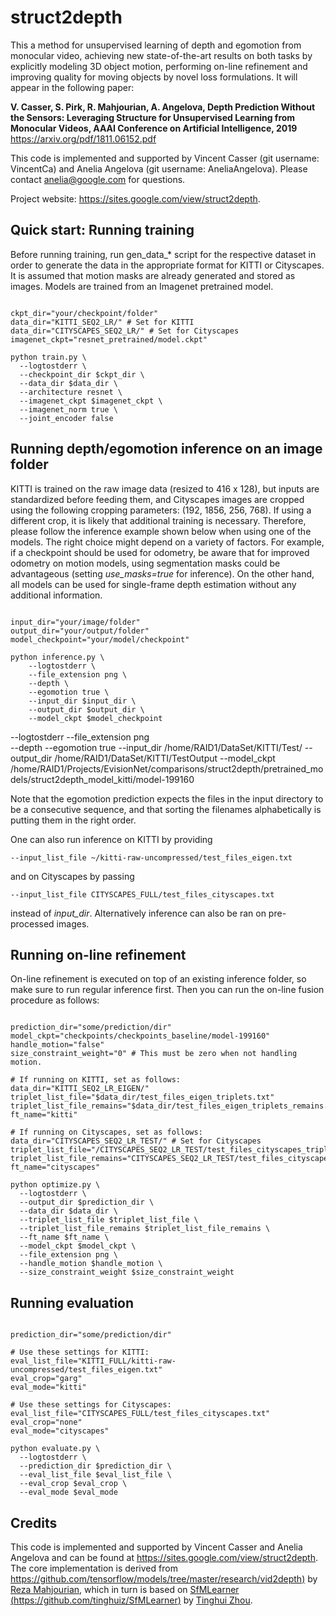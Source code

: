 # struct2depth

This a method for unsupervised learning of depth and egomotion from monocular video, achieving new state-of-the-art results on both tasks by explicitly modeling 3D object motion, performing on-line refinement and improving quality for moving objects by novel loss formulations. It will appear in the following paper: 

**V. Casser, S. Pirk, R. Mahjourian, A. Angelova, Depth Prediction Without the Sensors: Leveraging Structure for Unsupervised Learning from Monocular Videos, AAAI Conference on Artificial Intelligence, 2019**
https://arxiv.org/pdf/1811.06152.pdf

This code is implemented and supported by Vincent Casser (git username: VincentCa) and Anelia Angelova (git username: AneliaAngelova). Please contact anelia@google.com for questions. 

Project website: https://sites.google.com/view/struct2depth.

## Quick start: Running training

Before running training, run gen_data_* script for the respective dataset in order to generate the data in the appropriate format for KITTI or Cityscapes. It is assumed that motion masks are already generated and stored as images.
Models are trained from an Imagenet pretrained model.

```shell

ckpt_dir="your/checkpoint/folder"
data_dir="KITTI_SEQ2_LR/" # Set for KITTI
data_dir="CITYSCAPES_SEQ2_LR/" # Set for Cityscapes
imagenet_ckpt="resnet_pretrained/model.ckpt"

python train.py \
  --logtostderr \
  --checkpoint_dir $ckpt_dir \
  --data_dir $data_dir \
  --architecture resnet \
  --imagenet_ckpt $imagenet_ckpt \
  --imagenet_norm true \
  --joint_encoder false
```



## Running depth/egomotion inference on an image folder

KITTI is trained on the raw image data (resized to 416 x 128), but inputs are standardized before feeding them, and Cityscapes images are cropped using the following cropping parameters: (192, 1856, 256, 768). If using a different crop, it is likely that additional training is necessary. Therefore, please follow the inference example shown below when using one of the models. The right choice might depend on a variety of factors. For example, if a checkpoint should be used for odometry, be aware that for improved odometry on motion models, using segmentation masks could be advantageous (setting *use_masks=true* for inference). On the other hand, all models can be used for single-frame depth estimation without any additional information.


```shell

input_dir="your/image/folder"
output_dir="your/output/folder"
model_checkpoint="your/model/checkpoint"

python inference.py \
    --logtostderr \
    --file_extension png \
    --depth \
    --egomotion true \
    --input_dir $input_dir \
    --output_dir $output_dir \
    --model_ckpt $model_checkpoint
```
--logtostderr 
--file_extension png \
--depth 
--egomotion true 
--input_dir /home/RAID1/DataSet/KITTI/Test/
--output_dir /home/RAID1/DataSet/KITTI/TestOutput
--model_ckpt /home/RAID1/Projects/EvisionNet/comparisons/struct2depth/pretrained_models/struct2depth_model_kitti/model-199160


Note that the egomotion prediction expects the files in the input directory to be a consecutive sequence, and that sorting the filenames alphabetically is putting them in the right order.

One can also run inference on KITTI by providing

```shell
--input_list_file ~/kitti-raw-uncompressed/test_files_eigen.txt
```

and on Cityscapes by passing

```shell
--input_list_file CITYSCAPES_FULL/test_files_cityscapes.txt
```

instead of *input_dir*.
Alternatively inference can also be ran on pre-processed images.



## Running on-line refinement

On-line refinement is executed on top of an existing inference folder, so make sure to run regular inference first. Then you can run the on-line fusion procedure as follows:

```shell

prediction_dir="some/prediction/dir"
model_ckpt="checkpoints/checkpoints_baseline/model-199160"
handle_motion="false"
size_constraint_weight="0" # This must be zero when not handling motion.

# If running on KITTI, set as follows:
data_dir="KITTI_SEQ2_LR_EIGEN/"
triplet_list_file="$data_dir/test_files_eigen_triplets.txt"
triplet_list_file_remains="$data_dir/test_files_eigen_triplets_remains.txt"
ft_name="kitti"

# If running on Cityscapes, set as follows:
data_dir="CITYSCAPES_SEQ2_LR_TEST/" # Set for Cityscapes
triplet_list_file="/CITYSCAPES_SEQ2_LR_TEST/test_files_cityscapes_triplets.txt"
triplet_list_file_remains="CITYSCAPES_SEQ2_LR_TEST/test_files_cityscapes_triplets_remains.txt"
ft_name="cityscapes"

python optimize.py \
  --logtostderr \
  --output_dir $prediction_dir \
  --data_dir $data_dir \
  --triplet_list_file $triplet_list_file \
  --triplet_list_file_remains $triplet_list_file_remains \
  --ft_name $ft_name \
  --model_ckpt $model_ckpt \
  --file_extension png \
  --handle_motion $handle_motion \
  --size_constraint_weight $size_constraint_weight
```



## Running evaluation

```shell

prediction_dir="some/prediction/dir"

# Use these settings for KITTI:
eval_list_file="KITTI_FULL/kitti-raw-uncompressed/test_files_eigen.txt"
eval_crop="garg"
eval_mode="kitti"

# Use these settings for Cityscapes:
eval_list_file="CITYSCAPES_FULL/test_files_cityscapes.txt"
eval_crop="none"
eval_mode="cityscapes"

python evaluate.py \
  --logtostderr \
  --prediction_dir $prediction_dir \
  --eval_list_file $eval_list_file \
  --eval_crop $eval_crop \
  --eval_mode $eval_mode
```



## Credits

This code is implemented and supported by Vincent Casser and Anelia Angelova and can be found at
https://sites.google.com/view/struct2depth.
The core implementation is derived from [https://github.com/tensorflow/models/tree/master/research/vid2depth)](https://github.com/tensorflow/models/tree/master/research/vid2depth)
by [Reza Mahjourian](rezama@google.com), which in turn is based on [SfMLearner
(https://github.com/tinghuiz/SfMLearner)](https://github.com/tinghuiz/SfMLearner)
by [Tinghui Zhou](https://github.com/tinghuiz).
